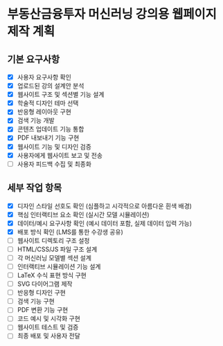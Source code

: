 # 부동산금융투자 머신러닝 강의용 웹페이지 제작 계획

## 기본 요구사항
- [x] 사용자 요구사항 확인
- [x] 업로드된 강의 설계안 분석
- [x] 웹사이트 구조 및 섹션별 기능 설계
- [x] 학술적 디자인 테마 선택
- [x] 반응형 레이아웃 구현
- [x] 검색 기능 개발
- [x] 콘텐츠 업데이트 기능 통합
- [x] PDF 내보내기 기능 구현
- [x] 웹사이트 기능 및 디자인 검증
- [x] 사용자에게 웹사이트 보고 및 전송
- [ ] 사용자 피드백 수집 및 최종화

## 세부 작업 항목
- [x] 디자인 스타일 선호도 확인 (심플하고 시각적으로 아름다운 흰색 배경)
- [x] 핵심 인터랙티브 요소 확인 (실시간 모델 시뮬레이션)
- [x] 데이터/예시 요구사항 확인 (예시 데이터 포함, 실제 데이터 입력 가능)
- [x] 배포 방식 확인 (LMS를 통한 수강생 공유)
- [ ] 웹사이트 디렉토리 구조 설정
- [ ] HTML/CSS/JS 파일 구조 설계
- [ ] 각 머신러닝 모델별 섹션 설계
- [ ] 인터랙티브 시뮬레이션 기능 설계
- [ ] LaTeX 수식 표현 방식 구현
- [ ] SVG 다이어그램 제작
- [ ] 반응형 디자인 구현
- [ ] 검색 기능 구현
- [ ] PDF 변환 기능 구현
- [ ] 코드 예시 및 시각화 구현
- [ ] 웹사이트 테스트 및 검증
- [ ] 최종 배포 및 사용자 전달
